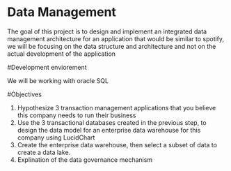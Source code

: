 # Data Management 

The goal of this project is to design and implement an integrated data management architecture for an application that would be similar to spotify, we will be focusing on the data structure and architecture and not on the actual development of the application

#Development enviorement

We will be working with oracle SQL 

#Objectives

1) Hypothesize 3 transaction management applications that you believe this company needs to run their business
2) Use the 3 transactional databases created in the previous step, to design the data model for an enterprise data warehouse for this company using LucidChart
3) Create the enterprise data warehouse, then select a subset of data to create a data lake.
4) Explination of the data governance mechanism